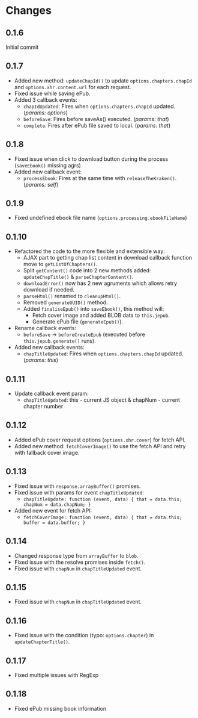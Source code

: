 # Changes

## 0.1.6

Initial commit

## 0.1.7

- Added new method: `updateChapId()` to update `options.chapters.chapId` and `options.xhr.content.url` for each request.
- Fixed issue while saving ePub.
- Added 3 callback events:
  - `chapIdUpdated`: Fires when `options.chapters.chapId` updated. (_params: options_)
  - `beforeSave`: Fires before saveAs() executed. (_params: that_)
  - `complete`: Fires after ePub file saved to local. (_params: that_)

## 0.1.8

- Fixed issue when click to download button during the process (`saveEbook()` missing agrs)
- Added new callback event:
  - `processEbook`: Fires at the same time with `releaseTheKraken()`. (_params: self_)

## 0.1.9

- Fixed undefined ebook file name (`options.processing.ebookFileName`)

## 0.1.10

- Refactored the code to the more flexible and extensible way:
  - AJAX part to getting chap list content in download callback function move to `getListOfChapters()`.
  - Split `getContent()` code into 2 new methods added: `updateChapTitle()` & `parseChapterContent()`.
  - `downloadError()` now has 2 new agruments which allows retry download if needed.
  - `parseHtml()` renamed to `cleanupHtml()`.
  - Removed `generateUUID()` method.
  - Added `finaliseEpub()` into `saveEbook()`, this method will:
    - Fetch cover image and added BLOB data to `this.jepub`.
    - Generate ePub file (`generateEpub()`).
- Rename callback events:
  - `beforeSave` -> `beforeCreateEpub` (executed before `this.jepub.generate()` runs).
- Added new callback events:
  - `chapTitleUpdated`: Fires when `options.chapters.chapId` updated. (_params: this_)

## 0.1.11

- Update callback event param:
  - `chapTitleUpdated`: this - current JS object & chapNum - current chapter number

## 0.1.12

- Added ePub cover request options (`options.xhr.cover`) for fetch API.
- Added new method: `fetchCoverImage()` to use the fetch API and retry with fallback cover image.

## 0.1.13

- Fixed issue with `response.arrayBuffer()` promises.
- Fixed issue with params for event `chapTitleUpdated`:
  - `chapTitleUpdate: function (event, data) { that = data.this; chapNum = data.chapNum; }`
- Added new event for fetch API:
  - `fetchCoverImage: function (event, data) { that = data.this; buffer = data.buffer; }`

## 0.1.14

- Changed response type from `arrayBuffer` to `blob`.
- Fixed issue with the resolve promises inside `fetch()`.
- Fixed issue with `chapNum` in `chapTitleUpdated` event.

## 0.1.15

- Fixed issue with `chapNum` in `chapTitleUpdated` event.

## 0.1.16

- Fixed issue with the condition (typo: `options.chapter`) in `updateChapterTitle()`.

## 0.1.17

- Fixed multiple issues with RegExp

## 0.1.18

- Fixed ePub missing book information